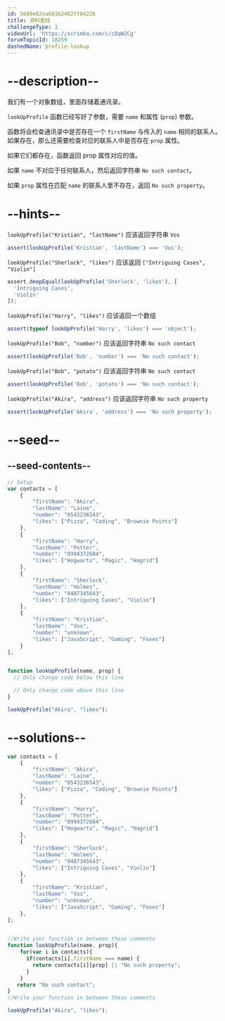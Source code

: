```yaml
---
id: 5688e62ea601b2482ff8422b
title: 资料查找
challengeType: 1
videoUrl: 'https://scrimba.com/c/cDqW2Cg'
forumTopicId: 18259
dashedName: profile-lookup
---
```


# --description--

我们有一个对象数组，里面存储着通讯录。

`lookUpProfile` 函数已经写好了参数，需要 `name` 和属性 (`prop`) 参数。

函数将会检查通讯录中是否存在一个 `firstName` 与传入的 `name` 相同的联系人。 如果存在，那么还需要检查对应的联系人中是否存在 `prop` 属性。

如果它们都存在，函数返回 prop 属性对应的值。

如果 `name` 不对应于任何联系人，然后返回字符串 `No such contact`。

如果 `prop` 属性在匹配 `name` 的联系人里不存在，返回 `No such property`。

# --hints--

`lookUpProfile("Kristian", "lastName")` 应该返回字符串 `Vos`

```js
assert(lookUpProfile('Kristian', 'lastName') === 'Vos');
```

`lookUpProfile("Sherlock", "likes")` 应该返回 `["Intriguing Cases", "Violin"]`

```js
assert.deepEqual(lookUpProfile('Sherlock', 'likes'), [
  'Intriguing Cases',
  'Violin'
]);
```

`lookUpProfile("Harry", "likes")` 应该返回一个数组

```js
assert(typeof lookUpProfile('Harry', 'likes') === 'object');
```

`lookUpProfile("Bob", "number")` 应该返回字符串 `No such contact`

```js
assert(lookUpProfile('Bob', 'number') === 'No such contact');
```

`lookUpProfile("Bob", "potato")` 应该返回字符串 `No such contact`

```js
assert(lookUpProfile('Bob', 'potato') === 'No such contact');
```

`lookUpProfile("Akira", "address")` 应该返回字符串 `No such property`

```js
assert(lookUpProfile('Akira', 'address') === 'No such property');
```

# --seed--

## --seed-contents--

```js
// Setup
var contacts = [
    {
        "firstName": "Akira",
        "lastName": "Laine",
        "number": "0543236543",
        "likes": ["Pizza", "Coding", "Brownie Points"]
    },
    {
        "firstName": "Harry",
        "lastName": "Potter",
        "number": "0994372684",
        "likes": ["Hogwarts", "Magic", "Hagrid"]
    },
    {
        "firstName": "Sherlock",
        "lastName": "Holmes",
        "number": "0487345643",
        "likes": ["Intriguing Cases", "Violin"]
    },
    {
        "firstName": "Kristian",
        "lastName": "Vos",
        "number": "unknown",
        "likes": ["JavaScript", "Gaming", "Foxes"]
    }
];


function lookUpProfile(name, prop) {
  // Only change code below this line

  // Only change code above this line
}

lookUpProfile("Akira", "likes");
```

# --solutions--

```js
var contacts = [
    {
        "firstName": "Akira",
        "lastName": "Laine",
        "number": "0543236543",
        "likes": ["Pizza", "Coding", "Brownie Points"]
    },
    {
        "firstName": "Harry",
        "lastName": "Potter",
        "number": "0994372684",
        "likes": ["Hogwarts", "Magic", "Hagrid"]
    },
    {
        "firstName": "Sherlock",
        "lastName": "Holmes",
        "number": "0487345643",
        "likes": ["Intriguing Cases", "Violin"]
    },
    {
        "firstName": "Kristian",
        "lastName": "Vos",
        "number": "unknown",
        "likes": ["JavaScript", "Gaming", "Foxes"]
    },
];


//Write your function in between these comments
function lookUpProfile(name, prop){
    for(var i in contacts){
      if(contacts[i].firstName === name) {
        return contacts[i][prop] || "No such property";
      }
    }
   return "No such contact";
}
//Write your function in between these comments

lookUpProfile("Akira", "likes");
```
